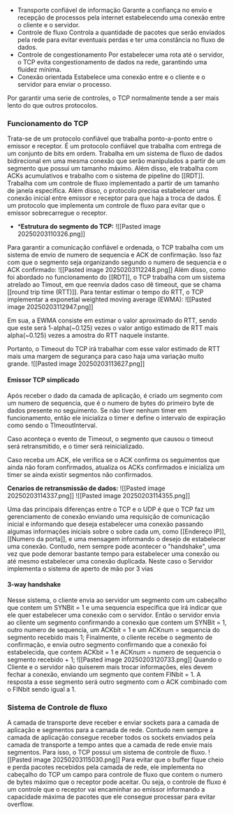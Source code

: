 * Transporte confiável de informação
	Garante a confiança no envio e recepção de processos pela internet estabelecendo uma conexão entre o cliente e o servidor.
* Controle de fluxo
	Controla a quantidade de pacotes que serão enviados pela rede para evitar eventuais perdas e ter uma constância no fluxo de dados.
* Controle de congestionamento
	Por estabelecer uma rota até o servidor, o TCP evita congestionamento de dados na rede, garantindo uma fluidez mínima.
* Conexão orientada
	Estabelece uma conexão entre e o cliente e o servidor para enviar o processo.

Por garantir uma serie de controles, o TCP normalmente tende a ser mais lento do que outros protocolos.

### Funcionamento do TCP
Trata-se de um protocolo confiável que trabalha ponto-a-ponto entre o emissor e receptor.
É um protocolo confiável que trabalha com entrega de um conjunto de bits em ordem.
Trabalha em um sistema de fluxo de dados bidirecional em uma mesma conexão que serão manipulados a partir de um segmento que possui um tamanho máximo.
Além disso, ele trabalha com ACKs acumulativos e trabalho com o sistema de pipeline do [[RDT]].
Trabalha com um controle de fluxo implementado a partir de um tamanho de janela especifica.
Além disso, o protocolo precisa estabelecer uma conexão inicial entre emissor e receptor para que haja a troca de dados.
É um protocolo que implementa um controle de fluxo para evitar que o emissor sobrecarregue o receptor.

 * ***Estrutura do segmento do TCP:**
	![[Pasted image 20250203110326.png]]

Para garantir a comunicação confiável e ordenada, o TCP trabalha com um sistema de envio de numero de sequencia e ACK de confirmação. Isso faz com que o segmento seja organizando segundo o numero de sequencia e o ACK confirmado:
![[Pasted image 20250203112248.png]]
Além disso, como foi abordado no funcionamento do [[RDT]], o TCP trabalha com um sistema atrelado ao Timout, em que reenvia dados caso dê timeout, que se chama [[round trip time (RTT)]]. Para tentar estimar o tempo do RTT, o TCP implementar a exponetial weighted moving average (EWMA):
![[Pasted image 20250203112947.png]]

Em sua, a EWMA consiste em estimar o valor aproximado do RTT, sendo que este será 1-alpha(~0.125) vezes o valor antigo estimado de RTT mais alpha(~0.125) vezes a amostra do RTT naquele instante.

Portanto, o Timeout do TCP irá trabalhar com esse valor estimado de RTT mais uma margem de segurança para caso haja uma variação muito grande.
![[Pasted image 20250203113627.png]]

#### Emissor TCP simplicado
Após receber o dado da camada de aplicação, é criado um segmento com um numero de sequencia, que é o numero de bytes do primeiro byte de dados presente no seguimento.
Se não tiver nenhum timer em funcionamento, então ele inicializa o timer e define o intervalo de expiração como sendo o TImeoutInterval.

Caso aconteça o evento de Timeout, o segmento que causou o timeout será retransmitido, e o timer será reinicializado.

Caso receba um ACK, ele verifica se o ACK confirma os seguimentos que ainda não foram confirmados, atualiza os ACKs confirmados e inicializa um timer se ainda existir segmentos não confirmados.

**Cenarios de retransmissão de dados:**
	![[Pasted image 20250203114337.png]]
	![[Pasted image 20250203114355.png]]


Uma das principais diferenças entre o TCP e o UDP é que o TCP faz um gerenciamento de conexão enviando uma requisição de comunicação inicial e informando que deseja estabelecer uma conexão passando algumas informações iniciais sobre o sobre cada um, como [[Endereço IP]], [[Numero da porta]], e uma mensagem informando o desejo de estabelecer uma conexão.
Contudo, nem sempre pode acontecer o "handshake", uma vez que pode demorar bastante tempo para estabelecer uma conexão ou até mesmo estabelecer uma conexão duplicada. Neste caso o Servidor implementa o sistema de aperto de mão por 3 vias
#### 3-way handshake
Nesse sistema, o cliente envia ao servidor um segmento com um cabeçalho que contem um SYNBit = 1 e uma sequencia especifica que irá indicar que ele quer estabelecer uma conexão com o servidor.
Então o servidor envia ao cliente um segmento confirmando a conexão que contem um SYNBit = 1, outro numero de sequencia, um ACKbit = 1 e um ACKnum = sequencia do segmento recebido mais 1;
Finalmente, o cliente recebe o segmento de confirmação, e envia outro segmento confirmando que a conexão foi estabelecida, que contem ACKbit = 1 e ACKnum = numero de sequencia o segmento recebido + 1;
![[Pasted image 20250203120733.png]]
Quando o Cliente e o servidor não quiserem mais trocar informações, eles devem fechar a conexão, enviando um segmento que contem FINbit = 1.
A resposta a esse segmento será outro segmento com o ACK combinado com o FINbit sendo igual a 1.

### Sistema de Controle de fluxo
A camada de transporte deve receber e enviar sockets para a camada de aplicação e segmentos para a camada de rede. Contudo nem sempre a camada de aplicação consegue receber todos os sockets enviados pela camada de transporte a tempo antes que a camada de rede envie mais segmentos. Para isso, o TCP possui um sistema de controle de fluxo.
![[Pasted image 20250203115030.png]]
Para evitar que o buffer fique cheio e perda pacotes recebidos pela camada de rede, ele implementa no cabeçalho do TCP um campo para controle de fluxo que contem o numero de bytes máximo que o receptor pode aceitar.
Ou seja, o controle de fluxo é um controle que o receptor vai encaminhar ao emissor informando a capacidade máxima de pacotes que ele consegue processar para evitar overflow.

